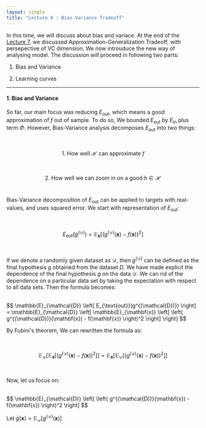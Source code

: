 ```yaml
---
layout: single
title: "Lecture 8 : Bias-Variance Tradeoff"
---
```


In this time, we will discuss about bias and variace. At the end of the [Lecture 7](https://isopink.github.io/VC-Dimension/), we discussed Approximation-Generalization Tradeoff, with persepective of VC dimension. We now introuduce the new way of analysing model. The discussion will proceed in following two parts: 

1. Bias and Variance

2. Learning curves

---

#### 1. Bias and Variance 

So far, our main focus was reducing $E_{\text{out}}$, which means a good approximation of $f$ out of sample. To do so, We bounded $E_{\text{out}}$ by $E_{\text{in}}$ plus term $\Phi$. However, Bias-Variance analysis decomposes $E_{\text{out}}$ into two things: 

<div align="center">

<br>  

$$
1.\ \text{How well } \mathcal{H} \text{ can approximate } f  
$$

<br>

$$
2.\ \text{How well we can zoom in on a good } h \in \mathcal{H}  
$$
<br>

</div>

Bias-Variance decomposition of $E_{\text{out}}$ can be applied to targets with real-values, and uses squared error. We start with representation of $E_{\text{out}}$:

<br>  

$$
E_{\text{out}}(g^{(\mathcal{D})}) = \mathbb{E}_{\mathbf{x}} \left[ \left( g^{(\mathcal{D})}(\mathbf{x}) - f(\mathbf{x}) \right)^2 \right]  
$$

<br>

If we denote a randomly given dataset as $\mathcal{D}$, then $g^{(\mathcal{D})}$ can be defined as the final hypothesis $g$ obtained from the dataset $D$. We have made explicit the dependence of the final hypothesis $g$ on the data $\mathcal{D}$. We can rid of the dependence on a particular data set by taking the expectation with respect to all data sets. Then the formula becomes: 

<br>  
$$
\mathbb{E}_{\mathcal{D}} \left[ E_{\text{out}}(g^{(\mathcal{D})}) \right] = \mathbb{E}_{\mathcal{D}} \left[ \mathbb{E}_{\mathbf{x}} \left[ \left( g^{(\mathcal{D})}(\mathbf{x}) - f(\mathbf{x}) \right)^2 \right] \right]  
$$
<br>

By Fubini's theorem, We can rewritten the formula as: 

<br>  

$$
\mathbb{E}_{\mathcal{D}} \left[ \mathbb{E}_{\mathbf{x}} \left[ \left( g^{(\mathcal{D})}(\mathbf{x}) - f(\mathbf{x}) \right)^2 \right] \right] = \mathbb{E}_{\mathbf{x}} \left[ \mathbb{E}_{\mathcal{D}} \left[ \left( g^{(\mathcal{D})}(\mathbf{x}) - f(\mathbf{x}) \right)^2 \right] \right]  
$$

<br>

Now, let us focus on:

<br>  
$$  
\mathbb{E}_{\mathcal{D}} \left[ \left( g^{(\mathcal{D})}(\mathbf{x}) - f(\mathbf{x}) \right)^2 \right]  
$$  
<br>

Let $\bar{g}(\mathbf{x}) = \mathbb{E}_{\mathcal{D}} \left[ g^{(\mathcal{D})}(\mathbf{x}) \right]$  

